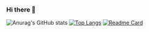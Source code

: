 ### Hi there 👋

<!--
**laddzhao/laddzhao** is a ✨ _special_ ✨ repository because its `README.md` (this file) appears on your GitHub profile.

Here are some ideas to get you started:

- 🔭 I’m currently working on ...
- 🌱 I’m currently learning ...
- 👯 I’m looking to collaborate on ...
- 🤔 I’m looking for help with ...
- 💬 Ask me about ...
- 📫 How to reach me: ...
- 😄 Pronouns: ...
- ⚡ Fun fact: ...
-->

![Anurag's GitHub stats](https://github-readme-stats.vercel.app/api?username=laddzhao&show_icons=true&theme=flag-india)
[![Top Langs](https://github-readme-stats.vercel.app/api/top-langs/?username=laddzhao&layout=compact)](https://github.com/laddzhao)
[![Readme Card](https://github-readme-stats.vercel.app/api/pin/?username=laddzhao&repo=laddzhao.github.io&theme=flag-india)](https://github.com/laddzhao/laddzhao.github.io)
